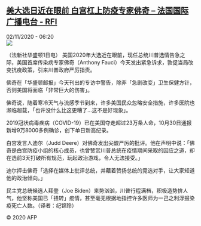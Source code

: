 <!--1604303714000-->
[美大选日近在眼前 白宫杠上防疫专家佛奇 – 法国国际广播电台 - RFI](http://www.rfi.fr//cn/contenu/20201102-%E7%BE%8E%E5%A4%A7%E9%80%89%E6%97%A5%E8%BF%91%E5%9C%A8%E7%9C%BC%E5%89%8D-%E7%99%BD%E5%AE%AB%E6%9D%A0%E4%B8%8A%E9%98%B2%E7%96%AB%E4%B8%93%E5%AE%B6%E4%BD%9B%E5%A5%87)
------

<div>02/11/2020 - 06:20</div><img src="https://s.rfi.fr/media/display/f97b3db2-1ccd-11eb-8efa-005056a98db9/w:310/p:16x9/int0003b.201102132004.jpg"><div class="t-content__body u-clearfix"><p>（法新社华盛顿1日电）    美国2020年大选近在眼前，现任总统川普选情告急之际，美国首席传染病专家佛奇（Anthony Fauci）今天发出紧急诉求，敦促当局改变抗疫政策，引来川普政府严厉指责。</p><p>    佛奇在「华盛顿邮报」今天刊出的专访中警告，除非「急剧改变」卫生保健方针，否则美国将面临「非常巨大的伤害」。</p><p>    佛奇说，随着寒冷天气与流感季节到来，许多美国民众忽略安全措施，许多医院也濒临超载，「也许没什么比这更糟了…这不是好现象」。</p><p>    2019冠状病毒疾病（COVID-19）已在美国夺走超过23万条人命，10月30日通报新增9万8000多例确诊，创下单日新高纪录。</p><p>    白宫发言人迪尔（Judd Deere）对佛奇发出尖酸严厉的批评。他在声明中说：「佛奇是白宫防疫小组的核心成员，也曾赞赏川普总统在疫情期间采取的因应之道，却在选前3天打破所有规范，玩起政治游戏，令人无法接受。」</p><p>    迪尔抨击佛奇「选择在媒体上批评总统，并藉着赞扬总统的竞选对手，让大家知道他的政治倾向。」</p><p>    民主党总统候选人拜登（Joe Biden）来势汹汹，川普行程满档，积极造势拚人气，他坚称美国已「扭转」疫情，甚至毫无根据地指控许多医师为一己之利浮报染疫死亡人数。（译者：纪锦玲）</p><p class="t-copyright">© 2020 AFP</p>        </div>
